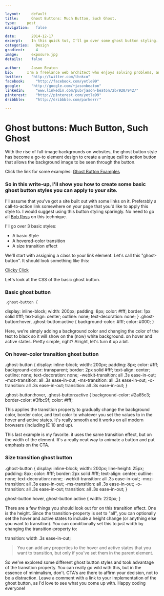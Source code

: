 ```yaml
---

layout:     default
title:      Ghost Buttons: Much Button, Such Ghost.
type:     post
navigation:   false

date:       2014-12-17
excerpt:    In this quick tut, I'll go over some ghost button styling.
categories:   Design
gradient:     4
image:      exposure.jpg
details:    false

author:     Jason Beaton
bio:      I'm a freelance web architect who enjoys solving problems, and making things look good.
twitter:    "http://twitter.com/thnkco"
facebook:     "http://facebook.com/yetle99"
google:     "http://google.com/+jasonbeaton"
linkedin:     "www.linkedin.com/pub/jason-beaton/2b/920/942/"
pinterest:    "http://pinterest.com/yetle99"
dribbble:     "http://dribbble.com/parkerrr"

---
```



# Ghost buttons: Much Button, Such Ghost
With the rise of full-image backgrounds on websites, the ghost button style has become a go-to element design to create a unique call to action button that allows the background image to be seen through the button. 

Click the link for some examples: [Ghost Button Examples]

### So in this write-up, I'll show you how to create some basic ghost button styles you can apply to your site.

I'll assume that you've got a site built out with some links on it. Preferably a call-to-action link somewhere on your page that you'd like to apply this style to. I would suggest using this button styling sparingly. No need to go all [Bob Ross] on this technique. 

I'll go over 3 basic styles:

* A basic Style
* A hovered-color transition
* A size transition effect

We'll start with assigning a class to your link element. Let's call this "ghost-button". It should look something like this:
  
  <a class="ghost-button" href="#">Clicky Click</a>

Let's look at the CSS of the basic ghost button. 
### Basic ghost button

    .ghost-button { 
  display: inline-block; 
  width: 200px; 
  padding: 8px;
  color: #fff;
  border: 1px solid #fff;
  text-align: center;
  outline: none;
  text-decoration: none;
  }
  .ghost-button:hover,
  .ghost-button:active {
  background-color: #fff;
  color: #000;
  }

Here, we're simply adding a background color and changing the color of the text to black so it will show on the (now) white background. on hover and active states. Pretty simple, right? Alright, let's turn it up a bit.

### On hover-color transition ghost button

  .ghost-button {
  display: inline-block;
  width: 200px;
  padding: 8px;
  color: #fff;
  background-color: transparent;
  border: 2px solid #fff;
  text-align: center;
  outline: none;
  text-decoration: none;
  -webkit-transition: all .3s ease-in-out;
  -moz-transition: all .3s ease-in-out;
  -ms-transition: all .3s ease-in-out;
  -o-transition: all .3s ease-in-out;
  transition: all .3s ease-in-out;
  }

  .ghost-button:hover,
  .ghost-button:active {
  background-color: #2a85c3;
  border-color: #3fbc9f;
  color: #fff;

This applies the transition property to gradually change the background color, border color, and text color to whatever you set the values to in the hover and active states. It's really smooth and it works on all modern browsers (including IE 10 and up).

This last example is my favorite. it uses the same transition effect, but on the width of the element. It's a really neat way to animate a button and put emphasis on the CTA. 

### Size transition ghost button

  .ghost-button {
  display: inline-block;
  width: 200px;
  line-height: 25px;
  padding: 8px;
  color: #fff;
  border: 2px solid #fff;
  text-align: center;
  outline: none;
  text-decoration: none;
  -webkit-transition: all .3s ease-in-out;
  -moz-transition: all .3s ease-in-out;
  -ms-transition: all .3s ease-in-out;
  -o-transition: all .3s ease-in-out;
  transition: all .3s ease-in-out;
  }

  ghost-button:hover,
  ghost-button:active {
  width: 220px;
  }

There are a few things you should look out for on this transition effect. One is the height. Since the transition-property is set to "all", you can optionally set the hover and active states to include a height change (or anything else you want to transition). You can conditionally set this to just width by changing the transition-property to: 
  
  transition: width .3s ease-in-out;

> You can add any properties to the hover and active states that you want to transition, but only if you've set them in the parent element.  

So we've explored some different ghost button styles and took advantage of the transition property. You can really go wild with this, but in the essence of minimalism, don't. CTA's are there to affirm your decision, not to be a distraction. Leave a comment with a link to your implementation of the ghost button, as I'd love to see what you come up with. Happy coding everyone! 





[Bob Ross]: https://www.youtube.com/watch?v=MghiBW3r65M
[Ghost Button Examples]: http://websiteswithghostbuttons.tumblr.com/